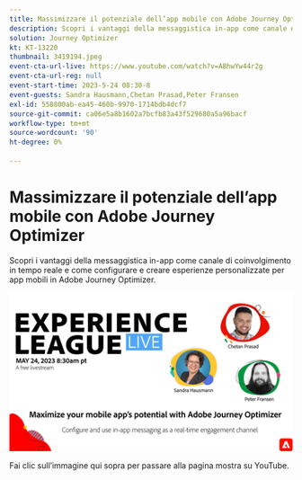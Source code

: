 ```yaml
---
title: Massimizzare il potenziale dell’app mobile con Adobe Journey Optimizer
description: Scopri i vantaggi della messaggistica in-app come canale di coinvolgimento in tempo reale e come configurare e creare esperienze personalizzate per app mobili in Adobe Journey Optimizer.
solution: Journey Optimizer
kt: KT-13220
thumbnail: 3419194.jpeg
event-cta-url-live: https://www.youtube.com/watch?v=ABhwYw44r2g
event-cta-url-reg: null
event-start-time: 2023-5-24 08:30-8
event-guests: Sandra Hausmann,Chetan Prasad,Peter Fransen
exl-id: 558800ab-ea45-460b-9970-1714bdb4dcf7
source-git-commit: ca06e5a8b1602a7bcfb83a43f529680a5a96bacf
workflow-type: tm+mt
source-wordcount: '90'
ht-degree: 0%

---
```


# Massimizzare il potenziale dell’app mobile con Adobe Journey Optimizer

Scopri i vantaggi della messaggistica in-app come canale di coinvolgimento in tempo reale e come configurare e creare esperienze personalizzate per app mobili in Adobe Journey Optimizer.

[![ExL LIVE 24 maggio 2023](./../assets/May24_exl_live_banner_web_1920_WebBanner.png)](https://www.youtube.com/watch?v=ABhwYw44r2g)

Fai clic sull’immagine qui sopra per passare alla pagina mostra su YouTube.
